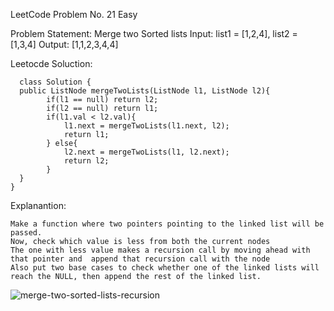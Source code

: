 LeetCode Problem No. 21 Easy

Problem Statement: Merge two Sorted lists
Input: list1 = [1,2,4], list2 = [1,3,4]
Output: [1,1,2,3,4,4]


Leetocde Soluction:

      class Solution {
      public ListNode mergeTwoLists(ListNode l1, ListNode l2){
      		if(l1 == null) return l2;
      		if(l2 == null) return l1;
      		if(l1.val < l2.val){
      			l1.next = mergeTwoLists(l1.next, l2);
      			return l1;
      		} else{
      			l2.next = mergeTwoLists(l1, l2.next);
      			return l2;
      		}
      }
    }

Explanantion:

    Make a function where two pointers pointing to the linked list will be passed.
    Now, check which value is less from both the current nodes
    The one with less value makes a recursion call by moving ahead with that pointer and  append that recursion call with the node
    Also put two base cases to check whether one of the linked lists will reach the NULL, then append the rest of the linked list.

  ![merge-two-sorted-lists-recursion](https://github.com/anunayreddy22/Data-Structures-and-Algorithms/assets/156383908/521baf0d-ac84-4829-b246-3cc2ca1736c6)

